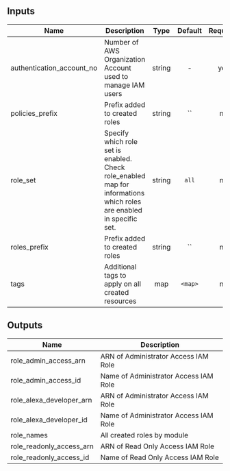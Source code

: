 ## Inputs

| Name | Description | Type | Default | Required |
|------|-------------|:----:|:-----:|:-----:|
| authentication_account_no | Number of AWS Organization Account used to manage IAM users | string | - | yes |
| policies_prefix | Prefix added to created roles | string | `` | no |
| role_set | Specify which role set is enabled. Check role_enabled map for informations which roles are enabled in specific set. | string | `all` | no |
| roles_prefix | Prefix added to created roles | string | `` | no |
| tags | Additional tags to apply on all created resources | map | `<map>` | no |

## Outputs

| Name | Description |
|------|-------------|
| role_admin_access_arn | ARN of Administrator Access IAM Role |
| role_admin_access_id | Name of Administrator Access IAM Role |
| role_alexa_developer_arn | ARN of Administrator Access IAM Role |
| role_alexa_developer_id | Name of Administrator Access IAM Role |
| role_names | All created roles by module |
| role_readonly_access_arn | ARN of Read Only Access IAM Role |
| role_readonly_access_id | Name of Read Only Access IAM Role |

